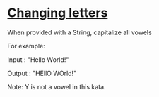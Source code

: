 # [Changing letters](https://www.codewars.com/kata/changing-letters "https://www.codewars.com/kata/5831c204a31721e2ae000294")

When provided with a String, capitalize all vowels

For example:

Input : "Hello World!"

Output : "HEllO WOrld!"

Note: Y is not a vowel in this kata.